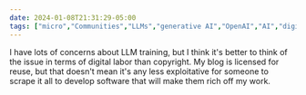 ```yaml
---
date: 2024-01-08T21:31:29-05:00
tags: ["micro","Communities","LLMs","generative AI","OpenAI","AI","digital labor","copyright","intellectual property"]
---
```

I have lots of concerns about LLM training, but I think it's better to think of the issue in terms of digital labor than copyright. My blog is licensed for reuse, but that doesn't mean it's any less exploitative for someone to scrape it all to develop software that will make them rich off my work.